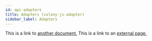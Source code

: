 ```yaml
---
id: api-adapters
title: Adapters (colony-js-adapter)
sidebar_label: Adapters
---
```


This is a link to [another document.](doc3.md)
This is a link to an [external page.](http://www.example.com)
